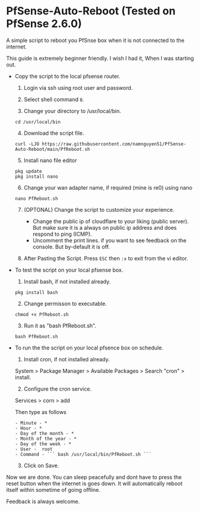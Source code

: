 # PfSense-Auto-Reboot (Tested on PfSense 2.6.0)
A simple script to reboot you PfSnse box when it is not connected to the internet.

This guide is extremely beginner friendly. I wish I had it, When I was starting out.

* Copy the script to the local pfsense router.
    
    1. Login via ssh using root user and password.
    
    2. Select shell command ```8```.

    3. Change your directory to /usr/local/bin.
    ```
    cd /usr/local/bin
    ```
    4. Download the script file.
    ```
    curl -LJO https://raw.githubusercontent.com/namnguyen51/PfSense-Auto-Reboot/main/PfReboot.sh
    ```
    5. Install nano file editor
    ```
    pkg update
    pkg install nano
    ```
    6. Change your wan adapter name, if required (mine is re0) using nano
    ```
    nano PfReboot.sh
    ``` 
    7. (OPTONAL) Change the script to customize your experience.
        - Change the public ip of cloudflare to your liking (public server). But make sure it is a always on public ip address and does respond to ping (ICMP).
        - Uncomment the print lines. if you want to see feedback on the console. But by-default it is off.

    8. After Pasting the Script. Press ```ESC``` then ```:x``` to exit from the vi editor. 


* To test the script on your local pfsense box.

    1. Install bash, if not installed already. 
    ```     
    pkg install bash
    ```
    2. Change permisson to executable.
    ``` 
    chmod +x PfReboot.sh
    ```
    3. Run it as "bash PfReboot.sh".
    ```
    bash PfReboot.sh
    ```

* To run the the script on your local pfsence box on schedule.

    1. Install cron, if not installed already. 

     System > Package Manager > Available Packages > Search "cron" > install.

    2. Configure the cron service.

     Services > corn > add 
    
     Then type as follows

      - Minute - *
      - Hour - *
      - Day of the month - *
      - Month of the year - *
      - Day of the week - *
      - User -  root 
      - Command - ``` bash /usr/local/bin/PfReboot.sh ``` 

    3. Click on Save. 

Now we are done. You can sleep peacefully and dont have to press the reset button when the internet is goes down. It will automatically reboot itself within sometime of going offline. 
        
Feedback is always welcome.

